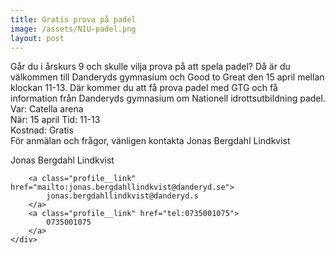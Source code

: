 ```yaml
---
title: Gratis prova på padel
image: /assets/NIU-padel.png
layout: post
---
```


Går du i årskurs 9 och skulle vilja prova på att spela padel? 
Då är du välkommen till Danderyds gymnasium och Good to Great den 15 april mellan klockan 11-13.
Där kommer du att få prova padel med GTG och få information från Danderyds gymnasium om Nationell idrottsutbildning padel.<br>
Var: Catella arena <br>
När: 15 april Tid: 11-13 <br>
Kostnad: Gratis <br>
För anmälan och frågor, vänligen kontakta Jonas Bergdahl Lindkvist

<div class="profile">
	<div class="profile__info">
		<div class="profile__title">Jonas Bergdahl Lindkvist</div>

		<a class="profile__link" href="mailto:jonas.bergdahllindkvist@danderyd.se">
			jonas.bergdahllindkvist@danderyd.s
		</a>
		<a class="profile__link" href="tel:0735001075">
			0735001075
		</a>
	</div>
</div>
